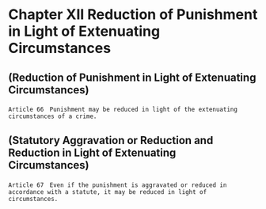 # Chapter XII Reduction of Punishment in Light of Extenuating Circumstances

## (Reduction of Punishment in Light of Extenuating Circumstances)
```
Article 66　Punishment may be reduced in light of the extenuating circumstances of a crime.
```
## (Statutory Aggravation or Reduction and Reduction in Light of Extenuating Circumstances)
```
Article 67　Even if the punishment is aggravated or reduced in accordance with a statute, it may be reduced in light of circumstances.
```
